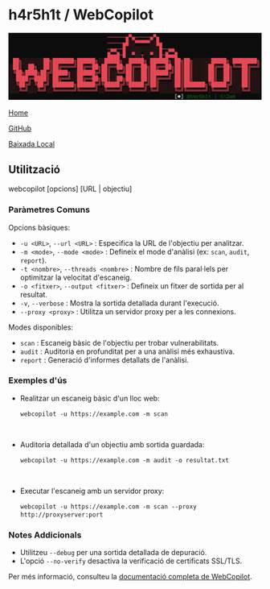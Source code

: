 # h4r5h1t / WebCopilot
![](./img/webcopilotLogo.png)

[Home](../../../README.md)

[GitHub](https://www.kali.org/tools/webcopilot/)

[Baixada Local](./githubClone/webcopilot_2024-05-04.7z)

## Utilització

webcopilot [opcions] [URL | objectiu]

### Paràmetres Comuns

Opcions bàsiques:

- `-u <URL>`, `--url <URL>` : Especifica la URL de l'objectiu per analitzar.
- `-m <mode>`, `--mode <mode>` : Defineix el mode d'anàlisi (ex: `scan`, `audit`, `report`).
- `-t <nombre>`, `--threads <nombre>` : Nombre de fils paral·lels per optimitzar la velocitat d'escaneig.
- `-o <fitxer>`, `--output <fitxer>` : Defineix un fitxer de sortida per al resultat.
- `-v`, `--verbose` : Mostra la sortida detallada durant l'execució.
- `--proxy <proxy>` : Utilitza un servidor proxy per a les connexions.

Modes disponibles:

- `scan` : Escaneig bàsic de l'objectiu per trobar vulnerabilitats.
- `audit` : Auditoria en profunditat per a una anàlisi més exhaustiva.
- `report` : Generació d'informes detallats de l'anàlisi.

### Exemples d'ús

* Realitzar un escaneig bàsic d'un lloc web:

    ```
    webcopilot -u https://example.com -m scan
    ```

<br>

* Auditoria detallada d'un objectiu amb sortida guardada:

    ```
    webcopilot -u https://example.com -m audit -o resultat.txt
    ```

<br>

* Executar l'escaneig amb un servidor proxy:

    ```
    webcopilot -u https://example.com -m scan --proxy http://proxyserver:port
    ```

### Notes Addicionals

- Utilitzeu `--debug` per una sortida detallada de depuració.
- L'opció `--no-verify` desactiva la verificació de certificats SSL/TLS.

Per més informació, consulteu la [documentació completa de WebCopilot](https://www.kali.org/tools/webcopilot/).

